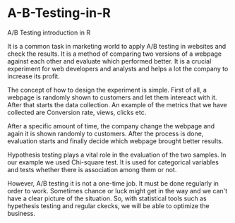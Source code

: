 # A-B-Testing-in-R
A/B Testing introduction in R


It is a common task in marketing world to apply A/B testing in websites and check the results. It is a method of comparing two versions of a webpage against each other and evaluate which performed better. It is a crucial experiment for web developers and analysts and helps a lot the company to increase its profit.


The concept of how to design the experiment is simple. First of all, a webpage is randomly shown to customers and let them intereact with it. After that starts the data collection. An example of the metrics that we have collected are Conversion rate, views, clicks etc.


After a specific amount of time, the company change the webpage and again it is shown randomly to customers. After the process is done, evaluation starts and finally decide which webpage brought better results.

Hypothesis testing plays a vital role in the evaluation of the two samples. In our example we used Chi-square test. It is used for categorical variables and tests whether there is association among them or not.


However, A/B testing it is not a one-time job. It must be done regularly in order to work. Sometimes chance or luck might get in the way and we can't have a clear picture of the situation. So, with statistical tools such as hypethesis testing and regular ckecks, we will be able to optimize the business.
